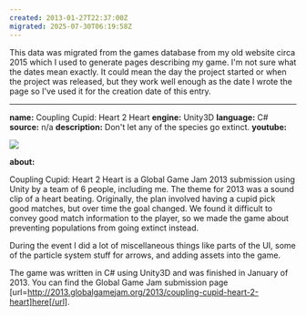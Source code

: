 ```yaml
---
created: 2013-01-27T22:37:00Z
migrated: 2025-07-30T06:19:58Z
---
```


This data was migrated from the games database from my old website circa 2015 which I used to generate pages describing my game. I'm not sure what the dates mean exactly. It could mean the day the project started or when the project was released, but they work well enough as the date I wrote the page so I've used it for the creation date of this entry.

---

**name:** Coupling Cupid: Heart 2 Heart
**engine:** Unity3D
**language:** C#
**source:** n/a
**description:** Don't let any of the species go extinct.
**youtube:**

![](https://www.youtube.com/watch?v=tbmOL5mIEYE)

**about:**

Coupling Cupid: Heart 2 Heart is a Global Game Jam 2013 submission using Unity by a team of 6 people, including me. The theme for 2013 was a sound clip of a heart beating. Originally, the plan involved having a cupid pick good matches, but over time the goal changed. We found it difficult to convey good match information to the player, so we made the game about preventing populations from going extinct instead.

During the event I did a lot of miscellaneous things like parts of the UI, some of the particle system stuff for arrows, and adding assets into the game.

The game was written in C# using Unity3D and was finished in January of 2013. You can find the Global Game Jam submission page [url=http://2013.globalgamejam.org/2013/coupling-cupid-heart-2-heart]here[/url].
